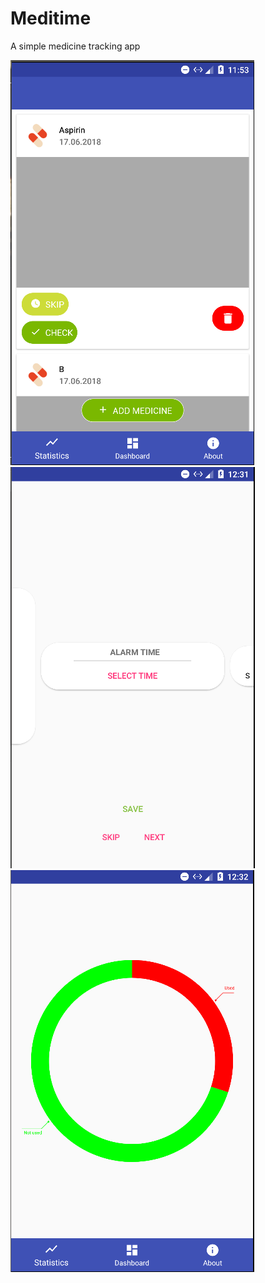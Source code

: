 # Meditime
A simple medicine tracking app

![alt text](https://github.com/ezinal/Meditime/blob/master/Pictures/1.PNG)
![alt text](https://github.com/ezinal/Meditime/blob/master/Pictures/2.PNG)
![alt text](https://github.com/ezinal/Meditime/blob/master/Pictures/3.PNG)
